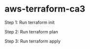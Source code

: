 # aws-terraform-ca3

Step 1: Run terraform init

Step 2: Run terraform plan

Step 3: Run terraform apply
